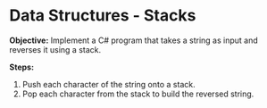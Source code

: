 # Data Structures - Stacks
**Objective:** Implement a C# program that takes a string as input and reverses it using a stack.

**Steps:**
1. Push each character of the string onto a stack.
2. Pop each character from the stack to build the reversed string.
